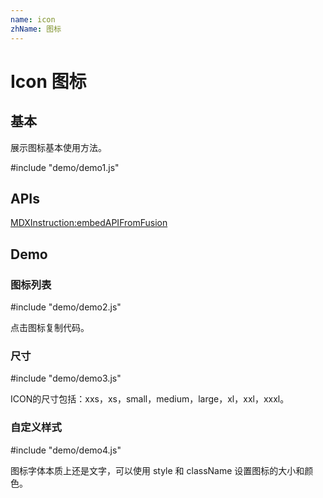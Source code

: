 ```yaml
---
name: icon
zhName: 图标
---
```


# Icon 图标

## 基本

展示图标基本使用方法。

#include "demo/demo1.js"

## APIs

[MDXInstruction:embedAPIFromFusion](https://github.com/alibaba-fusion/next/blob/master/docs/icon/index.md)

## Demo

### 图标列表

#include "demo/demo2.js"

点击图标复制代码。

### 尺寸

#include "demo/demo3.js"

ICON的尺寸包括：xxs，xs，small，medium，large，xl，xxl，xxxl。

### 自定义样式

#include "demo/demo4.js"

图标字体本质上还是文字，可以使用 style 和 className 设置图标的大小和颜色。
